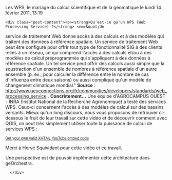 Les WPS, le mariage du calcul scientifique et de la géomatique
  le lundi 14 février 2011, 13:19   
        
    <div class="post-content"><p><strong>Qu'est-ce qu'un WPS (Web Processing Service) ?</strong> <em>&quot;Un
service de traitement Web donne accès à des calculs et à des modèles qui
traitent des données à référence spatiale. Un service de traitement Web peut
être configuré pour offrir tout type de fonctionnalité SIG à des clients reliés
à un réseau, ce qui comprend l'accès à des calculs et/ou à des modèles de
calcul préprogrammés qui s'appliquent à des données à référence spatiale. Un
tel service peut offrir des calculs aussi simple que la soustraction d'un
ensemble de nombres à référence spatiale d'un autre ensemble (p. ex., pour
calculer la différence entre le nombre de cas d'influenza entre deux saisons)
ou aussi compliqué qu'un modèle de changement climatique mondial.&quot;</em>
<strong>Source</strong> : <a href="http://www.geoconnections.org/fr/communities/developers/standards/web_processing_service" hreflang="fr">http://www.geoconnections.org/fr/communities/developers/standards/web_processing_service</a>
. <strong>Concrètement...</strong> Une équipe d'AGROCAMPUS OUEST - INRA
(Institut National de la Recherche Agronomique) a testé des services WPS.
Ceux-ci concernent l'accès à des modèles de calcul sur des bassins versants.
Mieux qu'un long discours, nous vous proposons de retrouver ci-dessous le fruit
de leur travail sur cette vidéo et de découvrir comment avec QGIS, on peut très
simplement utiliser toute la puissance de calcul de services WPS :</p>
<object type="application/x-shockwave-flash" style="width:480px; height:390px;" data="http://www.youtube.com/v/3kKD1610gng"><param name="movie" value="http://www.youtube.com/v/3kKD1610gng" /></object>
<div style="font-size: 0.8em"><a href="http://www.tools4noobs.com/online_tools/youtube_xhtml/">Get your own valid
XHTML YouTube embed code</a></div>
<p>Merci à Hervé Squividant pour cette vidéo et ce travail.</p>
<p>Une perspective est de pouvoir implémenter cette architecture dans
geOrchestra.</p></div>

      </div>